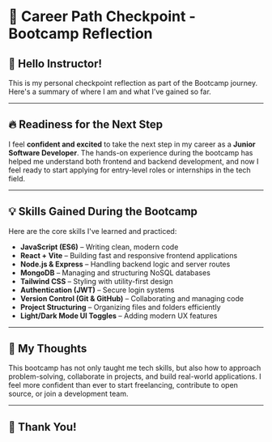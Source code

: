 # 🚀 Career Path Checkpoint - Bootcamp Reflection

## 👋 Hello Instructor!

This is my personal checkpoint reflection as part of the Bootcamp journey. Here's a summary of where I am and what I’ve gained so far.

---

## 🔥 Readiness for the Next Step

I feel **confident and excited** to take the next step in my career as a **Junior Software Developer**. The hands-on experience during the bootcamp has helped me understand both frontend and backend development, and now I feel ready to start applying for entry-level roles or internships in the tech field.

---

## 💡 Skills Gained During the Bootcamp

Here are the core skills I've learned and practiced:

- **JavaScript (ES6)** – Writing clean, modern code
- **React + Vite** – Building fast and responsive frontend applications
- **Node.js & Express** – Handling backend logic and server routes
- **MongoDB** – Managing and structuring NoSQL databases
- **Tailwind CSS** – Styling with utility-first design
- **Authentication (JWT)** – Secure login systems
- **Version Control (Git & GitHub)** – Collaborating and managing code
- **Project Structuring** – Organizing files and folders efficiently
- **Light/Dark Mode UI Toggles** – Adding modern UX features

---

## 🧠 My Thoughts

This bootcamp has not only taught me tech skills, but also how to approach problem-solving, collaborate in projects, and build real-world applications. I feel more confident than ever to start freelancing, contribute to open source, or join a development team.

---

## 🙌 Thank You!